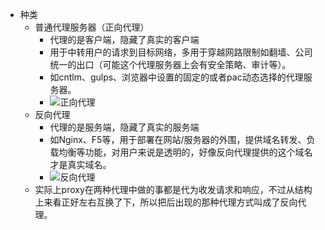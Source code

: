 * 种类
    * 普通代理服务器（正向代理）
        * 代理的是客户端，隐藏了真实的客户端
        * 用于中转用户的请求到目标网络，多用于穿越网路限制如翻墙、公司统一的出口（可能这个代理服务器上会有安全策略、审计等）。
        * 如cntlm、gulps、浏览器中设置的固定的或者pac动态选择的代理服务器。
        * ![正向代理](https://img2018.cnblogs.com/blog/106125/201903/106125-20190312094214615-214641527.jpg)
    * 反向代理
        * 代理的是服务端，隐藏了真实的服务端
        * 如Nginx、F5等，用于部署在网站/服务器的外围，提供域名转发、负载均衡等功能，对用户来说是透明的，好像反向代理提供的这个域名才是真实域名。
        * ![反向代理](https://img2018.cnblogs.com/blog/106125/201903/106125-20190312094248555-2036273539.jpg)
    * 实际上proxy在两种代理中做的事都是代为收发请求和响应，不过从结构上来看正好左右互换了下，所以把后出现的那种代理方式叫成了反向代理。